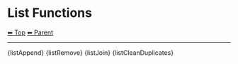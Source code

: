 # List Functions

<!-- TEMPLATE header 2 -->
[⬅ Top](index.md) [⬅ Parent ](../index.md)
<hr />

{listAppend}
{listRemove}
{listJoin}
{listCleanDuplicates}

